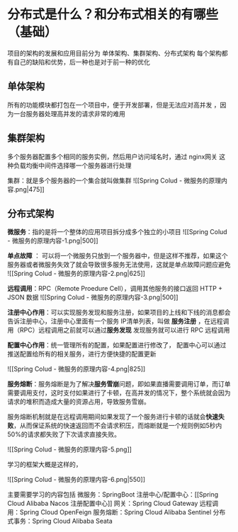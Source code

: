 # 分布式是什么？和分布式相关的有哪些（基础）

项目的架构的发展和应用目前分为 单体架构、集群架构、分布式架构 每个架构都有自己的缺陷和优势，后一种也是对于前一种的优化

## 单体架构

所有的功能模块都打包在一个项目中，便于开发部署，但是无法应对高并发 ，因为一台服务器处理高并发的请求非常的难用


## 集群架构


多个服务器配置多个相同的服务实例，然后用户访问域名时，通过 nginx网关 这种负载均衡中间件选择哪一个服务器进行处理

集群：就是多个服务器的一个集合就叫做集群
![[Spring Colud - 微服务的原理内容.png|475]]

## 分布式架构

**微服务**：指的是将一个整体的应用项目拆分成多个独立的小项目
![[Spring Colud - 微服务的原理内容-1.png|500]]

**单点故障** ： 可以将一个微服务只放到一个服务器中，但是这样不推荐，如果这个服务器或者微服务失效了就会导致很多服务无法使用，这就是单点故障问题应避免
![[Spring Colud - 微服务的原理内容-2.png|625]]

**远程调用**：RPC（Remote Proedure Cell），调用其他服务的接口返回 HTTP + JSON 数据
![[Spring Colud - 微服务的原理内容-3.png|500]]

**注册中心作用**：可以实现服务发现和服务注册，如果项目的上线和下线的消息都会告诉注册中心，注册中心里面有一个服务 IP清单列表，叫做 **服务注册** ，在远程调用（RPC）远程调用之前就可以通过**服务发现** 发现服务就可以进行 RPC 远程调用

**配置中心作用**：统一管理所有的配置，如果配置进行修改了， 配置中心可以通过推送配置给所有的相关服务，进行方便快捷的配置更新

![[Spring Colud - 微服务的原理内容-4.png|825]]

**服务熔断**：服务熔断是为了解决**服务雪崩**问题，即如果直播需要调用订单，而订单需要调用支付，这时支付如果进行了卡顿，在高并发的情况下，整个系统就会因为请求的堆积而造成大量的资源占用，导致服务雪崩。

服务熔断机制就是在远程调用期间如果发现了一个服务进行卡顿的话就会**快速失败**，从而保证系统的快速返回而不会请求积压，而熔断就是一个规则例如5秒内50%的请求都失败了下次请求直接失败。


![[Spring Colud - 微服务的原理内容-5.png]]

学习的框架大概是这样的，

![[Spring Colud - 微服务的原理内容-6.png|550]]


主要需要学习的内容包括 
微服务：SpringBoot
注册中心/配置中心：[[Spring Cloud Alibaba Nacos 注册配置中心]]
网关：Spring Cloud Gateway
远程调用：Spring Cloud OpenFeign
服务熔断：Spring Cloud Alibaba Sentinel
分布式事务：Spring Cloud Alibaba Seata